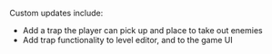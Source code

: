 Custom updates include:

- Add a trap the player can pick up and place to take out enemies
- Add trap functionality to level editor, and to the game UI